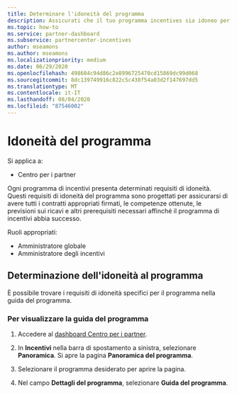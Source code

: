 ```yaml
---
title: Determinare l'idoneità del programma
description: Assicurati che il tuo programma incentives sia idoneo per poter essere pagato.
ms.topic: how-to
ms.service: partner-dashboard
ms.subservice: partnercenter-incentives
author: mseamons
ms.author: mseamons
ms.localizationpriority: medium
ms.date: 06/29/2020
ms.openlocfilehash: 498604c94d86c2e8996725470cd15869dc99d068
ms.sourcegitcommit: 8dc139749916c822c5c438f54a03d2f147697dd5
ms.translationtype: MT
ms.contentlocale: it-IT
ms.lasthandoff: 08/04/2020
ms.locfileid: "87546002"
---
```

# <a name="program-eligibility"></a>Idoneità del programma

Si applica a:

- Centro per i partner

Ogni programma di incentivi presenta determinati requisiti di idoneità. Questi requisiti di idoneità del programma sono progettati per assicurarsi di avere tutti i contratti appropriati firmati, le competenze ottenute, le previsioni sui ricavi e altri prerequisiti necessari affinché il programma di incentivi abbia successo.

Ruoli appropriati:

- Amministratore globale
- Amministratore degli incentivi

## <a name="determining-your-program-eligibility"></a>Determinazione dell'idoneità al programma

È possibile trovare i requisiti di idoneità specifici per il programma nella guida del programma. 

### <a name="to-see-your-program-guide"></a>Per visualizzare la guida del programma

1. Accedere al [dashboard Centro per i partner](https://partner.microsoft.com/dashboard/).

2. In **Incentivi** nella barra di spostamento a sinistra, selezionare **Panoramica**. Si apre la pagina **Panoramica del programma**.

3. Selezionare il programma desiderato per aprire la pagina.

4. Nel campo **Dettagli del programma**, selezionare **Guida del programma**.
